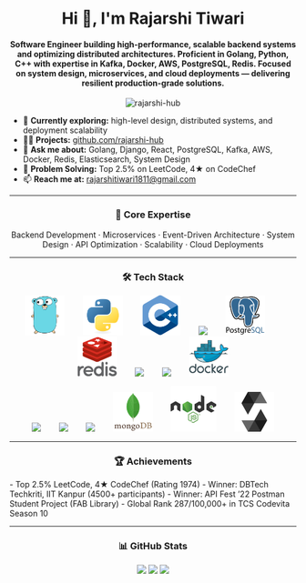 <h1 align="center">Hi 👋, I'm Rajarshi Tiwari</h1>
<h4 align="center">
Software Engineer building <b>high-performance, scalable backend systems</b> and optimizing distributed architectures.  
Proficient in <b>Golang, Python, C++</b> with expertise in <b>Kafka, Docker, AWS, PostgreSQL, Redis</b>.  
Focused on <b>system design, microservices, and cloud deployments</b> — delivering resilient production-grade solutions.
</h4>

<p align="center">
  <img src="https://komarev.com/ghpvc/?username=rajarshi-hub&label=Profile%20views&color=0e75b6&style=flat" alt="rajarshi-hub" /> 
</p>

- 🌱 **Currently exploring:** high-level design, distributed systems, and deployment scalability  
- 👨‍💻 **Projects:** [github.com/rajarshi-hub](https://github.com/rajarshi-hub)  
- 💬 **Ask me about:** Golang, Django, React, PostgreSQL, Kafka, AWS, Docker, Redis, Elasticsearch, System Design  
- 🧠 **Problem Solving:** Top 2.5% on LeetCode, 4★ on CodeChef  
- 📫 **Reach me at:** [rajarshitiwari1811@gmail.com](mailto:rajarshitiwari1811@gmail.com)

---

<h3 align="center">🧠 Core Expertise</h3>
<p align="center">
Backend Development · Microservices · Event-Driven Architecture · System Design · API Optimization · Scalability · Cloud Deployments
</p>

---

<h3 align="center">🛠️ Tech Stack</h3>

<p align="center">
<a href="https://go.dev/"><img src="https://raw.githubusercontent.com/devicons/devicon/master/icons/go/go-original.svg" width="70" /></a>&nbsp;&nbsp;&nbsp;&nbsp;&nbsp;&nbsp;&nbsp;
<a href="https://www.python.org"><img src="https://raw.githubusercontent.com/devicons/devicon/master/icons/python/python-original.svg" width="70" /></a>&nbsp;&nbsp;&nbsp;&nbsp;&nbsp;&nbsp;&nbsp;
<a href="https://www.w3schools.com/cpp/"><img src="https://raw.githubusercontent.com/devicons/devicon/master/icons/cplusplus/cplusplus-original.svg" width="70" /></a>&nbsp;&nbsp;&nbsp;&nbsp;&nbsp;&nbsp;&nbsp;
<a href="https://www.djangoproject.com/"><img src="https://static.djangoproject.com/img/logos/django-logo-negative.svg" width="120" /></a>&nbsp;&nbsp;&nbsp;&nbsp;&nbsp;&nbsp;&nbsp;
<a href="https://www.postgresql.org/"><img src="https://raw.githubusercontent.com/devicons/devicon/master/icons/postgresql/postgresql-original-wordmark.svg" width="70" /></a>&nbsp;&nbsp;&nbsp;&nbsp;&nbsp;&nbsp;&nbsp;
<a href="https://redis.io/"><img src="https://raw.githubusercontent.com/devicons/devicon/master/icons/redis/redis-original-wordmark.svg" width="70" /></a>&nbsp;&nbsp;&nbsp;&nbsp;&nbsp;&nbsp;&nbsp;
<a href="https://kafka.apache.org/"><img src="https://www.vectorlogo.zone/logos/apache_kafka/apache_kafka-icon.svg" width="70" /></a>&nbsp;&nbsp;&nbsp;&nbsp;&nbsp;&nbsp;&nbsp;
<a href="https://aws.amazon.com"><img src="https://www.vectorlogo.zone/logos/amazon_aws/amazon_aws-icon.svg" width="70" /></a>&nbsp;&nbsp;&nbsp;&nbsp;&nbsp;&nbsp;&nbsp;
<a href="https://www.docker.com/"><img src="https://raw.githubusercontent.com/devicons/devicon/master/icons/docker/docker-original-wordmark.svg" width="70" /></a>
</p>

<p align="center">
<a href="https://kubernetes.io/"><img src="https://www.vectorlogo.zone/logos/kubernetes/kubernetes-icon.svg" width="70" /></a>&nbsp;&nbsp;&nbsp;&nbsp;&nbsp;&nbsp;&nbsp;
<a href="https://www.jenkins.io/"><img src="https://www.vectorlogo.zone/logos/jenkins/jenkins-icon.svg" width="70" /></a>&nbsp;&nbsp;&nbsp;&nbsp;&nbsp;&nbsp;&nbsp;
<a href="https://www.elastic.co/"><img src="https://www.vectorlogo.zone/logos/elastic/elastic-icon.svg" width="70" /></a>&nbsp;&nbsp;&nbsp;&nbsp;&nbsp;&nbsp;&nbsp;
<a href="https://www.mongodb.com/"><img src="https://raw.githubusercontent.com/devicons/devicon/master/icons/mongodb/mongodb-original-wordmark.svg" width="70" /></a>&nbsp;&nbsp;&nbsp;&nbsp;&nbsp;&nbsp;&nbsp;
<a href="https://nodejs.org"><img src="https://raw.githubusercontent.com/devicons/devicon/master/icons/nodejs/nodejs-original-wordmark.svg" width="80" /></a>&nbsp;&nbsp;&nbsp;&nbsp;&nbsp;&nbsp;&nbsp;
<a href="https://soliditylang.org/"><img src="https://raw.githubusercontent.com/devicons/devicon/master/icons/solidity/solidity-original.svg" width="70" /></a>
</p>

---

<h3 align="center">🏆 Achievements</h3>
- Top 2.5% LeetCode, 4★ CodeChef (Rating 1974)  
- Winner: DBTech Techkriti, IIT Kanpur (4500+ participants)  
- Winner: API Fest ’22 Postman Student Project (FAB Library)  
- Global Rank 287/100,000+ in TCS Codevita Season 10

---

<h3 align="center">📊 GitHub Stats</h3>
<p align="center">
  <img src="https://github-readme-stats.vercel.app/api?username=rajarshi-hub&show_icons=true&locale=en" />  
  <img src="https://github-readme-streak-stats.herokuapp.com/?user=rajarshi-hub" />  
  <img src="https://github-readme-stats.vercel.app/api/top-langs/?username=rajarshi-hub&show_icons=true&locale=en&layout=compact" />
</p>
